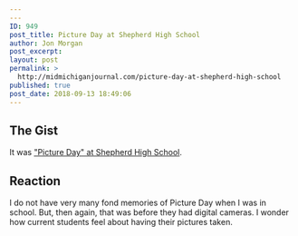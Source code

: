 ```yaml
---
---
ID: 949
post_title: Picture Day at Shepherd High School
author: Jon Morgan
post_excerpt:
layout: post
permalink: >
  http://midmichiganjournal.com/picture-day-at-shepherd-high-school
published: true
post_date: 2018-09-13 18:49:06
---
```

<h2>The Gist</h2>
<p>It was <a href="https://www.facebook.com/shepherdmihs/photos/a.228594334002326/897350323793387/?type=3">&quot;Picture Day&quot; at Shepherd High School</a>.</p>
<h2>Reaction</h2>
<p>I do not have very many fond memories of Picture Day when I was in school. But, then again, that was before they had digital cameras. I wonder how current students feel about having their pictures taken.</p>